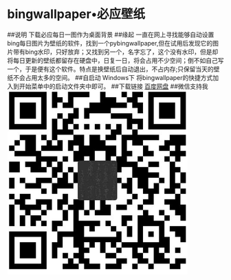 ﻿# bingwallpaper•必应壁纸
##说明
 下载必应每日一图作为桌面背景
##缘起
一直在网上寻找能够自动设置bing每日图片为壁纸的软件，找到一个pybingwallpaper,但在试用后发现它的图片带有bing水印，只好放弃；又找到另一个，名字忘了，这个没有水印，但是却将每日更新的壁纸都留存在硬盘中，日复一日，将会占用不少空间；倒不如自己写一个，于是便有这个软件。特点是换壁纸后自动退出，不占内存;只保留当天的壁纸不会占用太多的空间。
##自启动
Windows下
将bingwallpaper的快捷方式加入到开始菜单中的启动文件夹中即可。
##下载链接
[百度网盘](http://pan.baidu.com/s/1o80iItO)
##微信支持我
![](https://github.com/f0r1uck/bingwallpaper/blob/f0r1uck-patch-1/wx.jpg?raw=true)     
